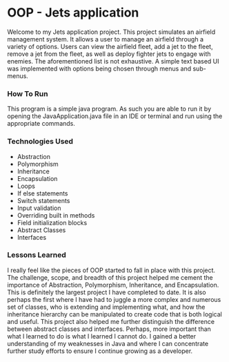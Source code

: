 # OOP - Jets application

Welcome to my Jets application project. This project simulates an airfield management
system. It allows a user to manage an airfield through a variety of options. Users
can view the airfield fleet, add a jet to the fleet, remove a jet from the fleet, as
well as deploy fighter jets to engage with enemies. The aforementioned list is not
exhaustive. A simple text based UI was implemented with options being chosen through
menus and sub-menus.

### How To Run

This program is a simple java program. As such you are able to run it by opening the JavaApplication.java file in an IDE or terminal and run using the appropriate commands.

### Technologies Used

 - Abstraction
 - Polymorphism
 - Inheritance
 - Encapsulation
 - Loops
 - If else statements
 - Switch statements
 - Input validation
 - Overriding built in methods
 - Field initialization blocks
 - Abstract Classes
 - Interfaces

 ### Lessons Learned

 I really feel like the pieces of OOP started to fall in place with this project.
 The challenge, scope, and breadth of this project helped me cement the importance of Abstraction, Polymorphism, Inheritance, and Encapsulation. This is definitely the
 largest project I have completed to date. It is also perhaps the first where I
 have had to juggle a more complex and numerous set of classes, who is extending
 and implementing what, and how the inheritance hierarchy can be manipulated to
 create code that is both logical and useful. This project also helped me further
 distinguish the difference between abstract classes and interfaces. Perhaps, more
 important than what I learned to do is what I learned I cannot do. I gained a better
 understanding of my weaknesses in Java and where I can concentrate further study
 efforts to ensure I continue growing as a developer.
